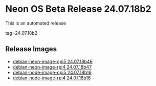 # Neon OS Beta Release 24.07.18b2
This is an automated release

tag=24.07.18b2

## Release Images
- [debian-neon-image-opi5 24.07.18b46](https://download.neonaiservices.com/neon_os/core/rpi4/dev/debian-neon-image-rpi4_2024-07-18_22_46.img.xz)
- [debian-neon-image-rpi4 24.07.18b47](https://download.neonaiservices.com/neon_os/core/rpi4/dev/debian-neon-image-rpi4_2024-07-18_22_46.img.xz)
- [debian-node-image-opi5 24.07.18b16](https://download.neonaiservices.com/neon_os/node/rpi4/dev/debian-node-image-rpi4_2024-07-18_23_16.img.xz)
- [debian-node-image-rpi4 24.07.18b16](https://download.neonaiservices.com/neon_os/node/rpi4/dev/debian-node-image-rpi4_2024-07-18_23_16.img.xz)
